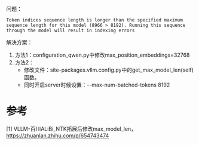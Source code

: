 问题：

```text
Token indices sequence length is longer than the specified maximum sequence length for this model (8966 > 8192). Running this sequence through the model will result in indexing errors
```

解决方案：

1. 方法1：configuration_qwen.py中修改max_position_embeddings=32768
2. 方法2：
    - 修改文件：site-packages.vllm.config.py中的get_max_model_len(self)函数。
    - 同时开启server时候设置：--max-num-batched-tokens 8192

# 参考

[1] VLLM-百川ALiBi_NTK拓展后修改max_model_len，https://zhuanlan.zhihu.com/p/654743474